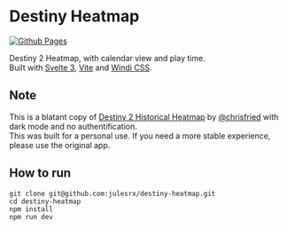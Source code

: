 # Destiny Heatmap

[![Github Pages](https://github.com/julesrx/destiny-heatmap/actions/workflows/gh-pages.yml/badge.svg)](https://julesrx.github.io/destiny-heatmap)

Destiny 2 Heatmap, with calendar view and play time.  
Built with [Svelte 3](https://svelte.dev/), [Vite](https://vitejs.dev/) and [Windi CSS](https://windicss.org/).

## Note

This is a blatant copy of [Destiny 2 Historical Heatmap](https://chrisfried.github.io/secret-scrublandeux/) by [@chrisfried](https://twitter.com/chrisfried) with dark mode and no authentification.  
This was built for a personal use. If you need a more stable experience, please use the original app.

## How to run

```
git clone git@github.com:julesrx/destiny-heatmap.git
cd destiny-heatmap
npm install
npm run dev
```

